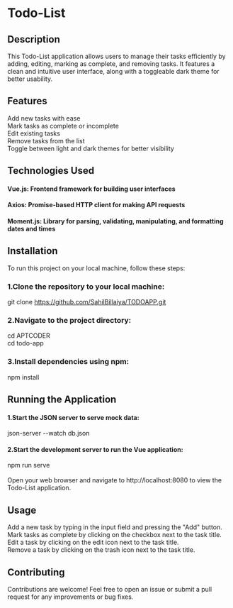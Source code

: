 # Todo-List 

## Description
This Todo-List application allows users to manage their tasks efficiently by adding, editing, marking as complete, and removing tasks. It features a clean and intuitive user interface, along with a toggleable dark theme for better usability.

## Features
Add new tasks with ease<br>
Mark tasks as complete or incomplete<br>
Edit existing tasks<br>
Remove tasks from the list<br>
Toggle between light and dark themes for better visibility
## Technologies Used
#### Vue.js: Frontend framework for building user interfaces
#### Axios: Promise-based HTTP client for making API requests
#### Moment.js: Library for parsing, validating, manipulating, and formatting dates and times

## Installation
To run this project on your local machine, follow these steps:

### 1.Clone the repository to your local machine:
git clone https://github.com/SahilBillaiya/TODOAPP.git

### 2.Navigate to the project directory:
cd APTCODER<br>
cd todo-app

### 3.Install dependencies using npm:
npm install

## Running the Application
#### 1.Start the JSON server to serve mock data:
json-server --watch db.json
#### 2.Start the development server to run the Vue application:
npm run serve<br><br>
Open your web browser and navigate to http://localhost:8080 to view the Todo-List application.

## Usage
Add a new task by typing in the input field and pressing the "Add" button.<br>
Mark tasks as complete by clicking on the checkbox next to the task title.<br>
Edit a task by clicking on the edit icon next to the task title.<br>
Remove a task by clicking on the trash icon next to the task title.<br>

## Contributing
Contributions are welcome! Feel free to open an issue or submit a pull request for any improvements or bug fixes.
